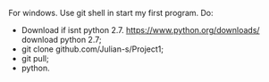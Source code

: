 For windows. Use git shell in start my first program. Do:
- Download if isnt python 2.7. https://www.python.org/downloads/ download python 2.7;
- git clone github.com/Julian-s/Project1;
- git pull;
- python.
